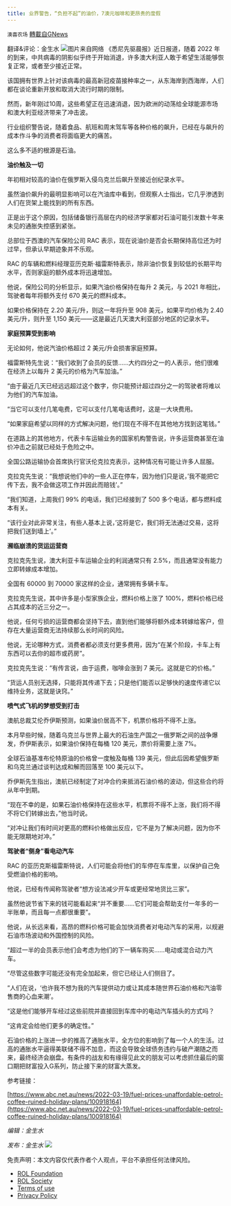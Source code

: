 ```yaml
---
title: 业界警告，“负担不起”的油价，7澳元咖啡和更昂贵的度假
---
```

`澳喜农场` [轉載自GNews](https://gnews.org/zh-hans/2189337/)

翻译&评论：金生水
![](https://assets.gnews.org/wp-content/uploads/2022/03/1-215.png)图片来自网络
《悉尼先驱晨报》近日报道，随着 2022 年的到来，中共病毒的阴影似乎终于开始消退，许多澳大利亚人敢于希望生活能够恢复正常，或者至少接近正常。

该国拥有世界上针对该病毒的最高新冠疫苗接种率之一，从东海岸到西海岸，人们都在谈论重新开放和取消大流行时期的限制。

然而，新年刚过10周，这些希望正在迅速消退，因为欧洲的动荡给全球能源市场和澳大利亚经济带来了冲击波。

行业组织警告说，随着食品、航班和周末驾车等各种价格的飙升，已经在与飙升的成本作斗争的消费者将面临更大的痛苦。

这么多不适的根源是石油。

**油价触及一切**

年初相对较高的油价在俄罗斯入侵乌克兰后飙升至接近创纪录水平。

虽然油价飙升的最明显影响可以在汽油库中看到，但观察人士指出，它几乎渗透到人们在货架上能找到的所有东西。

正是出于这个原因，包括储备银行高层在内的经济学家都对石油可能引发数十年来未见的通胀失控感到紧张。

总部位于西澳的汽车保险公司 RAC 表示，现在说油价是否会长期保持高位还为时过早，但承认早期迹象并不乐观。

RAC 的车辆和燃料经理亚历克斯·福雷斯特表示，除非油价恢复到较低的长期平均水平，否则家庭的额外成本将迅速增加。

他说，保险公司的分析显示，如果汽油价格保持在每升 2 美元，与 2021 年相比，驾驶者每年将额外支付 670 美元的燃料成本。

如果价格保持在 2.20 美元/升，则这一年将升至 908 美元，如果平均价格为 2.40 美元/升，则升至 1,150 美元——这是最近几天澳大利亚部分地区的记录水平。

**家庭预算受到影响**

无论如何，他说汽油价格超过 2 美元/升会损害家庭预算。

福雷斯特先生说：“我们收到了会员的反馈……大约四分之一的人表示，他们很难在经济上以每升 2 美元的价格为汽车加油。”

“由于最近几天已经远远超过这个数字，你只能预计超过四分之一的驾驶者将难以为他们的汽车加油。

“当它可以支付几笔电费，它可以支付几笔电话费时，这是一大块费用。

“如果家庭希望以同样的方式解决问题，他们现在不得不在其他地方找到这笔钱。”

在道路上的其他地方，代表卡车运输业务的国家机构警告说，许多运营商甚至在油价冲击之前就已经处于危险之中。

全国公路运输协会首席执行官沃伦克拉克表示，这种情况有可能让许多人屈服。

克拉克先生说：“我想说他们中的一些人正在停车，因为他们只是说，’我不能把它传下去，我不会做这项工作并因此而赔钱’。”

“我们知道，上周我们 99% 的电话，我们已经接到了 500 多个电话，都与燃料成本有关。

“该行业对此非常关注，有些人基本上说，’这将是它，我们将无法通过交易，这将把我们送到墙上’。”

**濒临崩溃的货运运营商**

克拉克先生说，澳大利亚卡车运输企业的利润通常只有 2.5%，而且通常没有能力立即转嫁成本增加。

全国有 60000 到 70000 家这样的企业，通常拥有多辆卡车。

克拉克先生说，其中许多是小型家族企业，燃料价格上涨了 100%，燃料价格已经占其成本的近三分之一。

他说，任何亏损的运营商都会坚持下去，直到他们能够将额外成本转嫁给客户，但存在大量运营商无法持续那么长时间的风险。

他说，无论哪种方式，消费者都必须支付更多费用，因为“在某个阶段，卡车上有东西可以去你的超市或药房”。

克拉克先生说：“有传言说，由于运费，咖啡会涨到 7 美元。这就是它的价格。”

“货运人员别无选择，只能将其传递下去；只是他们能否以足够快的速度传递它以维持业务，这就是诀窍。”

**喷气式飞机的梦想受到打击**

澳航总裁艾伦乔伊斯预测，如果油价居高不下，机票价格将不得不上涨。

本月早些时候，随着乌克兰与世界上最大的石油生产国之一俄罗斯之间的战争爆发，乔伊斯表示，如果油价保持在每桶 120 美元，票价将需要上涨 7%。

全球石油基准布伦特原油的价格曾一度触及每桶 139 美元，但此后因希望俄罗斯和乌克兰通过谈判达成和解而回落至 100 美元以下。

乔伊斯先生指出，澳航已经制定了对冲合约来抵消石油价格的波动，但这些合约将从年中到期。

“现在不幸的是，如果石油价格保持在这些水平，机票将不得不上涨，我们将不得不将它们转嫁出去，”他当时说。

“对冲让我们有时间对更高的燃料价格做出反应，它不是为了解决问题，因为你不能无限期地对冲。”

**驾驶者“侧身”看电动汽车**

RAC 的亚历克斯福雷斯特说，人们可能会将他们的车停在车库里，以保护自己免受燃油价格的影响。

他说，已经有传闻称驾驶者“想方设法减少开车或更经常地货比三家”。

虽然他说节省下来的钱可能看起来“并不重要……它们可能会帮助支付一年多的一半账单，而且每一点都很重要”。

他说，从长远来看，高昂的燃料价格可能会加快消费者对电动汽车的采用，以规避石油市场波动和外国控制的风险。

“超过一半的会员表示他们会考虑为他们的下一辆车购买……电动或混合动力汽车。

“尽管这些数字可能还没有完全加起来，但它已经让人们侧目了。

“人们在说，‘也许我不想为我的汽车提供动力或让其成本随世界石油价格和汽油零售商的心血来潮’。

“这是他们能够开车经过这些前院并直接回到车库中的电动汽车插头的方式吗？

“这肯定会给他们更多的确定性。”

石油价格的上涨进一步的推高了通胀水平，全方位的影响到了每一个人的生活。过高的通胀水平逼得美联储不得不加息，而这会导致全球债务违约与破产潮随之而来，最终经济会崩盘。有条件的战友和有缘得见此文的朋友可以考虑抓住最后的窗口期把财富投入G系列，防止接下来的财富大蒸发。

参考链接：

[https://www.abc.net.au/news/2022-03-19/fuel-prices-unaffordable-petrol-coffee-ruined-holiday-plans/100918164](https://www.abc.net.au/news/2022-03-19/fuel-prices-unaffordable-petrol-coffee-ruined-holiday-plans/100918164)

*编辑：金生水*

*发布：金生水*
![](https://assets.gnews.org/wp-content/uploads/2022/03/澳喜图标2-1.jpg)
 

免责声明：本文内容仅代表作者个人观点，平台不承担任何法律风险。

- [ROL Foundation](https://rolfoundation.org/)
- [ROL Society](https://rolsociety.org/)
- [Terms of use](https://gnews.org/terms-of-use-3/)
- [Privacy Policy](https://gnews.org/privacy-policy/)

